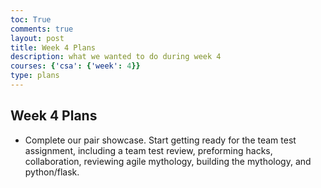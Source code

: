 ```yaml
---
toc: True
comments: true
layout: post
title: Week 4 Plans
description: what we wanted to do during week 4
courses: {'csa': {'week': 4}}
type: plans
---
```


## Week 4 Plans
- Complete our pair showcase. Start getting ready for the team test assignment, including a team test review, preforming hacks, collaboration, reviewing agile mythology, building the mythology, and python/flask. 